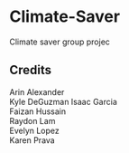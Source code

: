 # Climate-Saver
Climate saver group projec


## Credits

Arin Alexander  
Kyle DeGuzman 
Isaac Garcia   
Faizan Hussain  
Raydon Lam  
Evelyn Lopez   
Karen Prava
